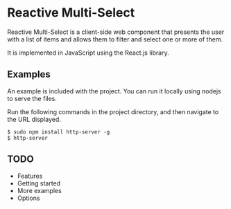# Reactive Multi-Select

Reactive Multi-Select is a client-side web component that presents the user with a list of items and allows them to filter and select one or more of them.

It is implemented in JavaScript using the React.js library.

## Examples

An example is included with the project.  You can run it locally using nodejs to serve the files.

Run the following commands in the project directory, and then navigate to the URL displayed.

```
$ sudo npm install http-server -g
$ http-server
```

## TODO
 * Features
 * Getting started
 * More examples
 * Options
